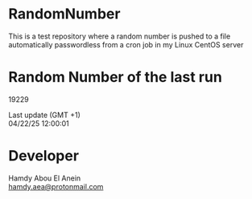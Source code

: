 # RandomNumber    
This is a test repository where a random number is pushed to a file automatically passwordless from a cron job in my Linux CentOS server    
# Random Number of the last run   
19229
      
Last update (GMT +1)    
04/22/25 12:00:01
# Developer    
Hamdy Abou El Anein   
hamdy.aea@protonmail.com
